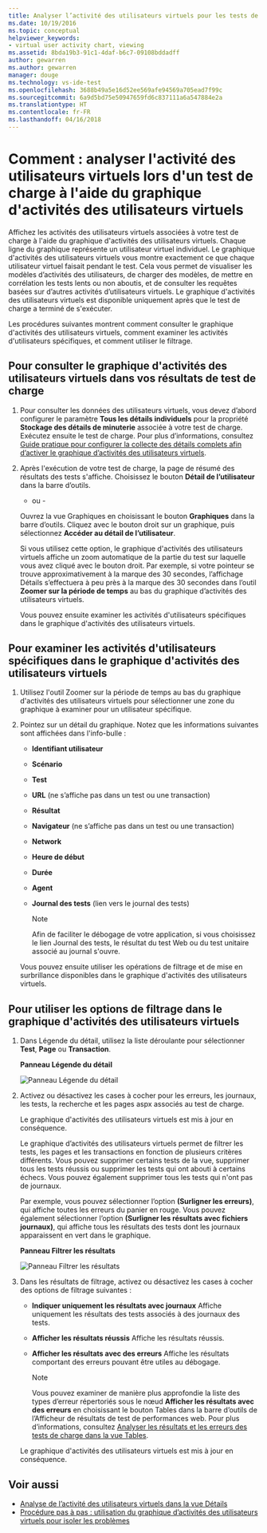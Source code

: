 ```yaml
---
title: Analyser l’activité des utilisateurs virtuels pour les tests de charge dans Visual Studio | Microsoft Docs
ms.date: 10/19/2016
ms.topic: conceptual
helpviewer_keywords:
- virtual user activity chart, viewing
ms.assetid: 8bda19b3-91c1-4daf-b6c7-09108bddadff
author: gewarren
ms.author: gewarren
manager: douge
ms.technology: vs-ide-test
ms.openlocfilehash: 3688b49a5e16d52ee569afe94569a705ead7f99c
ms.sourcegitcommit: 6a9d5bd75e50947659fd6c837111a6a547884e2a
ms.translationtype: HT
ms.contentlocale: fr-FR
ms.lasthandoff: 04/16/2018
---
```

# <a name="how-to-analyze-what-virtual-users-are-doing-during-a-load-test-using-the-virtual-user-activity-chart"></a>Comment : analyser l'activité des utilisateurs virtuels lors d'un test de charge à l'aide du graphique d'activités des utilisateurs virtuels

Affichez les activités des utilisateurs virtuels associées à votre test de charge à l'aide du graphique d'activités des utilisateurs virtuels. Chaque ligne du graphique représente un utilisateur virtuel individuel. Le graphique d'activités des utilisateurs virtuels vous montre exactement ce que chaque utilisateur virtuel faisait pendant le test. Cela vous permet de visualiser les modèles d’activités des utilisateurs, de charger des modèles, de mettre en corrélation les tests lents ou non aboutis, et de consulter les requêtes basées sur d’autres activités d’utilisateurs virtuels. Le graphique d'activités des utilisateurs virtuels est disponible uniquement après que le test de charge a terminé de s'exécuter.

Les procédures suivantes montrent comment consulter le graphique d'activités des utilisateurs virtuels, comment examiner les activités d'utilisateurs spécifiques, et comment utiliser le filtrage.

## <a name="to-view-the-virtual-user-activity-chart-in-your-load-test-results"></a>Pour consulter le graphique d'activités des utilisateurs virtuels dans vos résultats de test de charge

1.  Pour consulter les données des utilisateurs virtuels, vous devez d’abord configurer le paramètre **Tous les détails individuels** pour la propriété **Stockage des détails de minuterie** associée à votre test de charge. Exécutez ensuite le test de charge. Pour plus d’informations, consultez [Guide pratique pour configurer la collecte des détails complets afin d’activer le graphique d’activités des utilisateurs virtuels](../test/how-to-configure-load-tests-to-collect-full-details.md).

2.  Après l'exécution de votre test de charge, la page de résumé des résultats des tests s'affiche. Choisissez le bouton **Détail de l’utilisateur** dans la barre d’outils.

     - ou -

     Ouvrez la vue Graphiques en choisissant le bouton **Graphiques** dans la barre d’outils. Cliquez avec le bouton droit sur un graphique, puis sélectionnez **Accéder au détail de l’utilisateur**.

     Si vous utilisez cette option, le graphique d'activités des utilisateurs virtuels affiche un zoom automatique de la partie du test sur laquelle vous avez cliqué avec le bouton droit. Par exemple, si votre pointeur se trouve approximativement à la marque des 30 secondes, l’affichage Détails s’effectuera à peu près à la marque des 30 secondes dans l’outil **Zoomer sur la période de temps** au bas du graphique d’activités des utilisateurs virtuels.

     Vous pouvez ensuite examiner les activités d'utilisateurs spécifiques dans le graphique d'activités des utilisateurs virtuels.

## <a name="to-investigate-a-specific-users-activity-in-the-virtual-user-activity-chart"></a>Pour examiner les activités d'utilisateurs spécifiques dans le graphique d'activités des utilisateurs virtuels

1.  Utilisez l'outil Zoomer sur la période de temps au bas du graphique d'activités des utilisateurs virtuels pour sélectionner une zone du graphique à examiner pour un utilisateur spécifique.

2.  Pointez sur un détail du graphique. Notez que les informations suivantes sont affichées dans l'info-bulle :

    -   **Identifiant utilisateur**

    -   **Scénario**

    -   **Test**

    -   **URL** (ne s’affiche pas dans un test ou une transaction)

    -   **Résultat**

    -   **Navigateur** (ne s’affiche pas dans un test ou une transaction)

    -   **Network**

    -   **Heure de début**

    -   **Durée**

    -   **Agent**

    -   **Journal des tests** (lien vers le journal des tests)

        > [!NOTE]
        > Afin de faciliter le débogage de votre application, si vous choisissez le lien Journal des tests, le résultat du test Web ou du test unitaire associé au journal s'ouvre.

     Vous pouvez ensuite utiliser les opérations de filtrage et de mise en surbrillance disponibles dans le graphique d'activités des utilisateurs virtuels.

## <a name="to-use-filtering-options-in-the-virtual-user-activity-chart"></a>Pour utiliser les options de filtrage dans le graphique d'activités des utilisateurs virtuels

1.  Dans Légende du détail, utilisez la liste déroulante pour sélectionner **Test**, **Page** ou **Transaction**.

     **Panneau Légende du détail**

     ![Panneau Légende du détail](../test/media/ltest_detailslegend.png "LTest_DetailsLegend")

2.  Activez ou désactivez les cases à cocher pour les erreurs, les journaux, les tests, la recherche et les pages aspx associés au test de charge.

     Le graphique d'activités des utilisateurs virtuels est mis à jour en conséquence.

     Le graphique d’activités des utilisateurs virtuels permet de filtrer les tests, les pages et les transactions en fonction de plusieurs critères différents. Vous pouvez supprimer certains tests de la vue, supprimer tous les tests réussis ou supprimer les tests qui ont abouti à certains échecs. Vous pouvez également supprimer tous les tests qui n'ont pas de journaux.

     Par exemple, vous pouvez sélectionner l’option **(Surligner les erreurs)**, qui affiche toutes les erreurs du panier en rouge. Vous pouvez également sélectionner l’option **(Surligner les résultats avec fichiers journaux)**, qui affiche tous les résultats des tests dont les journaux apparaissent en vert dans le graphique.

     **Panneau Filtrer les résultats**

     ![Panneau Filtrer les résultats](../test/media/ltest_filterresults.png "LTest_FilterResults")

3.  Dans les résultats de filtrage, activez ou désactivez les cases à cocher des options de filtrage suivantes :

    -   **Indiquer uniquement les résultats avec journaux** Affiche uniquement les résultats des tests associés à des journaux des tests.

    -   **Afficher les résultats réussis** Affiche les résultats réussis.

    -   **Afficher les résultats avec des erreurs** Affiche les résultats comportant des erreurs pouvant être utiles au débogage.

        > [!NOTE]
        > Vous pouvez examiner de manière plus approfondie la liste des types d’erreur répertoriés sous le nœud **Afficher les résultats avec des erreurs** en choisissant le bouton Tables dans la barre d’outils de l’Afficheur de résultats de test de performances web. Pour plus d’informations, consultez [Analyser les résultats et les erreurs des tests de charge dans la vue Tables](../test/analyze-load-test-results-and-errors-in-the-tables-view.md).

     Le graphique d'activités des utilisateurs virtuels est mis à jour en conséquence.

## <a name="see-also"></a>Voir aussi

- [Analyse de l’activité des utilisateurs virtuels dans la vue Détails](../test/analyze-load-test-virtual-user-activity-in-the-details-view.md)
- [Procédure pas à pas : utilisation du graphique d’activités des utilisateurs virtuels pour isoler les problèmes](../test/walkthrough-use-the-virtual-user-activity-chart-to-isolate-issues.md)